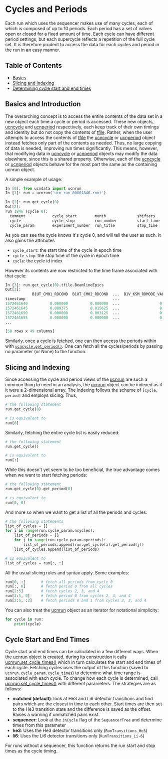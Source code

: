 
# Cycles and Periods

Each run which uses the sequencer makes use of many cycles, each of which is composed of up to 10 periods. Each period has a set of valves open or closed for a fixed amount of time. Each cycle can have different period settings, but each supercycle reflects a repetition of the full cycle set. It is therefore prudent to access the data for each cycles and period in the run in an easy manner.

## Table of Contents

* [Basics](#basics-and-introduction)
* [Slicing and indexing](#slicing-and-indexing)
* [Determining cycle start and end times](#cycle-start-and-end-times)

## Basics and Introduction

The overarching concept is to access the entire contents of the data set in a new object each time a cycle or period is accessed. These new objects, [ucncycle] and [ucnperiod] respectively, each keep track of their own timings and identity but do not copy the contents of [tfile]. Rather, when the user attempts to access the contents of [tfile] the [ucncycle] or [ucnperiod] object instead fetches only part of the contents as needed. Thus, no large copying of data is needed, improving run times significantly. This means, however, that modifying data in [ucncycle] or [ucnperiod] objects may modify the data elsewhere, since this is a shared property. Otherwise, each of the [ucncycle] or [ucnperiod] objects behave for the most part the same as the containing ucnrun object.

A simple example of usage:

```python
In [0]: from ucndata import ucnrun
In [1]: run = ucnrun('ucn_run_00001846.root')

In [2]: run.get_cycle(0)
Out[2]:
run 1846 (cycle 0):
  comment            cycle_start        month              shifters           supercycle
  cycle              cycle_stop         run_number         start_time         tfile
  cycle_param        experiment_number  run_title          stop_time          year
```

As you can see the cycle knows it's cycle 0, and will tell the user as such. It also gains the attributes

* `cycle_start`: the start time of the cycle in epoch time
* `cycle_stop`: the stop time of the cycle in epoch time
* `cycle`: the cycle id index

However its contents are now restricted to the time frame associated with that cycle:

```python
In [3]: run.get_cycle(0).tfile.BeamlineEpics
Out[3]:
            B1UT_CM01_RDCOND  B1UT_CM02_RDCOND  ...  B1V_KSM_RDMODE_VAL1  B1_FOIL_ADJCUR
timestamp                                       ...
1572461640          0.000000          0.000000  ...                  0.0       40.876598
1572461645          0.009375          0.015625  ...                  0.0       40.876598
1572461650          0.000000          0.003125  ...                  0.0       40.876598
1572461655          0.000000          0.000000  ...                  0.0       40.876598
...

[58 rows x 49 columns]
```

Similarly, once a cycle is fetched, one can then access the periods within with [`ucncycle.get_period()`](../docs/ucndata.md#ucncycle). One can fetch all the cycles/periods by passing no parameter (or None) to the function.

## Slicing and Indexing

Since accessing the cycle and period views of the [ucnrun] are such a common thing to need in an analysis, the [ucnrun] object can be indexed as if it were a 2-dimensional array. The indexing follows the scheme of `[cycle, period]` and employs slicing. Thus,

```python
# the following statement
run.get_cycle(0)

# is equivalent to
run[0]
```

Similarly, fetching the entire cycle list is easily reduced:

```python
# the following statement
run.get_cycle()

# is equivalent to
run[:]
```

While this doesn't yet seem to be too beneficial, the true advantage comes when we want to start fetching periods:

```python
# the following statement
run.get_cycle(0).get_period(0)

# is equivalent to
run[0, 0]
```

And more so when we want to get a list of all the periods and cycles:

```python
# the following statements
list_of_cycles = []
for i in range(run.cycle_param.ncycles):
    list_of_periods = []
    for j in range(run.cycle_param.nperiods):
        list_of_periods.append(run.get_cycle(i).get_period(j))
    list_of_cycles.append(list_of_periods)

# is equivalent to
list_of_cycles = run[:, :]
```

All the usual slicing rules and syntax apply. Some examples:

```python
run[0, :]       # fetch all periods from cycle 0
run[:, 0]       # fetch period 0 from all cycles
run[2:5]        # fetch cycles 2, 3, and 4
run[2:5, 0]     # fetch period 0 from cycles 2, 3, and 4
run[2:5, :2]    # fetch periods 0 and 1 from cycles 2, 3, and 4
```

You can also treat the [ucnrun] object as an iterator for notational simplicity:

```python
for cycle in run:
    print(cycle)
```

## Cycle Start and End Times

Cycle start and end times can be calculated in a few different ways. When the [ucnrun] object is created, during its construction it calls [ucnrun.set_cycle_times()](../docs/ucndata.md#ucnrunset_cycle_times) which in turn calculates the start and end times of each cycle. Fetching cycles uses the output of this function (saved to `ucnrun.cycle_param.cycle_times`) to determine what time range is associated with each cycle. To change how each cycle is determined, call [ucnrun.set_cycle_times()](../docs/ucndata.md#ucnrunset_cycle_times) with different parameters. The strategies are as follows:

* **matched (default)**: look at He3 and Li6 detector transitions and find pairs which are the closest in time to each other. Start times are then set to the He3 transition state and the difference is saved as the offset. Raises a warning if unmatched pairs exist.
* **sequencer**: Look at the `inCycle` flag of the `SequencerTree` and determine times from this parameter
* **he3**: Uses the He3 detector transitions only (`RunTransitions_He3`)
* **li6**: Uses the Li6 detector transitions only (`RunTransitions_Li-6`)

For runs without a sequencer, this function returns the run start and stop times as the cycle timing.



[tfile]: #tfile
[DataFrame]: https://pandas.pydata.org/pandas-docs/stable/reference/api/pandas.DataFrame.html
[ttree]:https://github.com/ucn-triumf/rootloader/blob/main/docs/rootloader/ttree.md
[attrdict]:https://github.com/ucn-triumf/rootloader/blob/main/docs/rootloader/attrdict.md
[rootloader]: https://github.com/ucn-triumf/rootloader
[ucnrun]: ../docs/ucndata.md#ucnrun
[ucncycle]: ../docs/ucndata.md#ucncycle
[ucnperiod]: ../docs/ucndata.md#ucnperiod
[applylist]: ../docs/applylist.md
[read]: ../docs/read.md
[merge]: ../docs/merge.md
